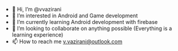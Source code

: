 - 👋 Hi, I’m @vvazirani
- 👀 I’m interested in Android and Game development
- 🌱 I’m currently learning Android development with firebase
- 💞️ I’m looking to collaborate on anything possible (Everything is a learning experience)
- 📫 How to reach me v.vazirani@outlook.com

<!---
vvazirani/vvazirani is a ✨ special ✨ repository because its `README.md` (this file) appears on your GitHub profile.
You can click the Preview link to take a look at your changes.
--->
